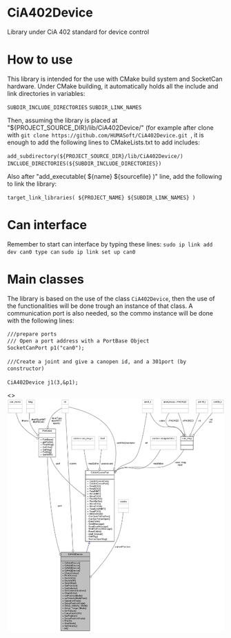 # CiA402Device
Library under CiA 402 standard for device control

# How to use

This library is intended for the use with CMake build system and SocketCan hardware. Under CMake building, it automatically holds all the include and link directories in variables:

``
SUBDIR_INCLUDE_DIRECTORIES
``
``
SUBDIR_LINK_NAMES
``

Then, assuming the library is placed at "${PROJECT_SOURCE_DIR}/lib/CiA402Device/" (for example after clone with ``git clone https://github.com/HUMASoft/CiA402Device.git ``, it is enough to add the following lines to CMakeLists.txt to add includes:

``
add_subdirectory(${PROJECT_SOURCE_DIR}/lib/CiA402Device/)
``
``
INCLUDE_DIRECTORIES(${SUBDIR_INCLUDE_DIRECTORIES})
``

Also after "add_executable( ${name} ${sourcefile} )" line, add the following to link the library:

``
target_link_libraries( ${PROJECT_NAME} ${SUBDIR_LINK_NAMES} )
``

# Can interface
Remember to start can interface by typing these lines:
    ``
    sudo ip link add dev can0 type can
    ``
    ``
    sudo ip link set up can0
    ``

# Main classes

The library is based on the use of the class ``CiA402Device``, then the use of the functionalities will be done trough an instance of that class. A communication port is also needed, so the commo instance will be done with the following lines:

    ///prepare ports
    /// Open a port address with a PortBase Object
    SocketCanPort p1("can0");

    ///Create a joint and give a canopen id, and a 301port (by constructor)
    
    CiA402Device j1(3,&p1);




<>![Main class collaboration graph](docs/classCiA402Device__coll__graph.png "Main class collaboration graph")
